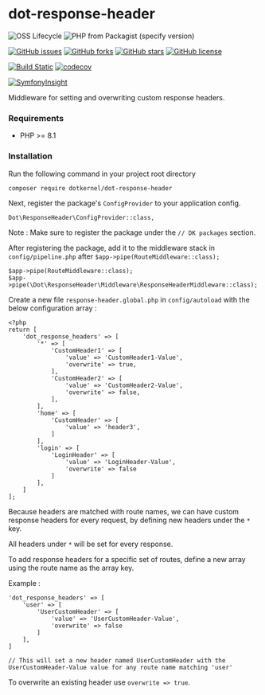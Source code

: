 # dot-response-header

![OSS Lifecycle](https://img.shields.io/osslifecycle/dotkernel/dot-response-header)
![PHP from Packagist (specify version)](https://img.shields.io/packagist/php-v/dotkernel/dot-response-header/3.2.3)

[![GitHub issues](https://img.shields.io/github/issues/dotkernel/dot-response-header)](https://github.com/dotkernel/dot-response-header/issues)
[![GitHub forks](https://img.shields.io/github/forks/dotkernel/dot-response-header)](https://github.com/dotkernel/dot-response-header/network)
[![GitHub stars](https://img.shields.io/github/stars/dotkernel/dot-response-header)](https://github.com/dotkernel/dot-response-header/stargazers)
[![GitHub license](https://img.shields.io/github/license/dotkernel/dot-response-header)](https://github.com/dotkernel/dot-response-header/blob/3.0/LICENSE)

[![Build Static](https://github.com/dotkernel/dot-response-header/actions/workflows/static-analysis.yml/badge.svg?branch=3.0)](https://github.com/dotkernel/dot-response-header/actions/workflows/static-analysis.yml)
[![codecov](https://codecov.io/gh/dotkernel/dot-response-header/graph/badge.svg?token=NNRZN0FBF2)](https://codecov.io/gh/dotkernel/dot-response-header)

[![SymfonyInsight](https://insight.symfony.com/projects/dce88959-bd29-40ef-b1e7-d12815145438/big.svg)](https://insight.symfony.com/projects/dce88959-bd29-40ef-b1e7-d12815145438)


Middleware for setting and overwriting custom response headers.


### Requirements

- PHP >= 8.1

### Installation

Run the following command in your project root directory

    composer require dotkernel/dot-response-header


Next, register the package's `ConfigProvider` to your application config.

    Dot\ResponseHeader\ConfigProvider::class,


Note : Make sure to register the package under the `// DK packages` section.

After registering the package, add it to the middleware stack in ``config/pipeline.php`` after `$app->pipe(RouteMiddleware::class);`

    $app->pipe(RouteMiddleware::class);
    $app->pipe(\Dot\ResponseHeader\Middleware\ResponseHeaderMiddleware::class);


Create a new file ``response-header.global.php`` in ``config/autoload`` with the below configuration array :

```
<?php
return [
    'dot_response_headers' => [
        '*' => [
            'CustomHeader1' => [
                'value' => 'CustomHeader1-Value',
                'overwrite' => true,
            ],
            'CustomHeader2' => [
                'value' => 'CustomHeader2-Value',
                'overwrite' => false,
            ],
        ],
        'home' => [
            'CustomHeader' => [
                'value' => 'header3',
            ]
        ],
        'login' => [
            'LoginHeader' => [
                'value' => 'LoginHeader-Value',
                'overwrite' => false
            ]
        ],
    ]
]; 
```

Because headers are matched with route names, we can have custom response headers for every request, by defining new headers under the ``*`` key.

All headers under ``*`` will be set for every response.

To add response headers for a specific set of routes, define a new array using the route name as the array key.

Example : 

```
'dot_response_headers' => [
    'user' => [
        'UserCustomHeader' => [
            'value' => 'UserCustomHeader-Value',
            'overwrite' => false
        ]
    ],
]

// This will set a new header named UserCustomHeader with the UserCustomHeader-Value value for any route name matching 'user'
```

To overwrite an existing header use ``overwrite => true``.
